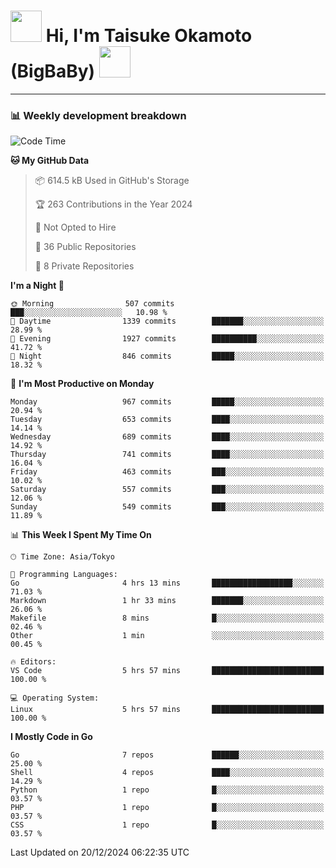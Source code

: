 <!-- Title -->
<h1>
    <img src="https://media.tenor.com/TlyRveJkgo4AAAAi/cloud-cloud-strife.gif" width="50"/> 
    Hi, I'm Taisuke Okamoto (BigBaBy) 
    <img src="https://media.tenor.com/TlyRveJkgo4AAAAi/cloud-cloud-strife.gif" width="50"/>
</h1>

---

<h3> 📊 Weekly development breakdown </h3>
<!-- waka-readme-stats -->

<!--START_SECTION:waka-->
![Code Time](http://img.shields.io/badge/Code%20Time-1%2C919%20hrs%2017%20mins-blue)

**🐱 My GitHub Data** 

> 📦 614.5 kB Used in GitHub's Storage 
 > 
> 🏆 263 Contributions in the Year 2024
 > 
> 🚫 Not Opted to Hire
 > 
> 📜 36 Public Repositories 
 > 
> 🔑 8 Private Repositories 
 > 
**I'm a Night 🦉** 

```text
🌞 Morning                507 commits         ███░░░░░░░░░░░░░░░░░░░░░░   10.98 % 
🌆 Daytime                1339 commits        ███████░░░░░░░░░░░░░░░░░░   28.99 % 
🌃 Evening                1927 commits        ██████████░░░░░░░░░░░░░░░   41.72 % 
🌙 Night                  846 commits         █████░░░░░░░░░░░░░░░░░░░░   18.32 % 
```
📅 **I'm Most Productive on Monday** 

```text
Monday                   967 commits         █████░░░░░░░░░░░░░░░░░░░░   20.94 % 
Tuesday                  653 commits         ████░░░░░░░░░░░░░░░░░░░░░   14.14 % 
Wednesday                689 commits         ████░░░░░░░░░░░░░░░░░░░░░   14.92 % 
Thursday                 741 commits         ████░░░░░░░░░░░░░░░░░░░░░   16.04 % 
Friday                   463 commits         ███░░░░░░░░░░░░░░░░░░░░░░   10.02 % 
Saturday                 557 commits         ███░░░░░░░░░░░░░░░░░░░░░░   12.06 % 
Sunday                   549 commits         ███░░░░░░░░░░░░░░░░░░░░░░   11.89 % 
```


📊 **This Week I Spent My Time On** 

```text
🕑︎ Time Zone: Asia/Tokyo

💬 Programming Languages: 
Go                       4 hrs 13 mins       ██████████████████░░░░░░░   71.03 % 
Markdown                 1 hr 33 mins        ███████░░░░░░░░░░░░░░░░░░   26.06 % 
Makefile                 8 mins              █░░░░░░░░░░░░░░░░░░░░░░░░   02.46 % 
Other                    1 min               ░░░░░░░░░░░░░░░░░░░░░░░░░   00.45 % 

🔥 Editors: 
VS Code                  5 hrs 57 mins       █████████████████████████   100.00 % 

💻 Operating System: 
Linux                    5 hrs 57 mins       █████████████████████████   100.00 % 
```

**I Mostly Code in Go** 

```text
Go                       7 repos             ██████░░░░░░░░░░░░░░░░░░░   25.00 % 
Shell                    4 repos             ████░░░░░░░░░░░░░░░░░░░░░   14.29 % 
Python                   1 repo              █░░░░░░░░░░░░░░░░░░░░░░░░   03.57 % 
PHP                      1 repo              █░░░░░░░░░░░░░░░░░░░░░░░░   03.57 % 
CSS                      1 repo              █░░░░░░░░░░░░░░░░░░░░░░░░   03.57 % 
```




 Last Updated on 20/12/2024 06:22:35 UTC
<!--END_SECTION:waka-->
